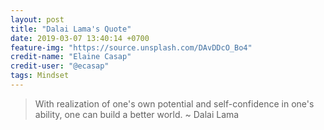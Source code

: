 ```yaml
---
layout: post
title: "Dalai Lama's Quote"
date: 2019-03-07 13:40:14 +0700
feature-img: "https://source.unsplash.com/DAvDDcO_Bo4"
credit-name: "Elaine Casap"
credit-user: "@ecasap"
tags: Mindset
---
```

> With realization of one's own potential and self-confidence in one's ability, one can build a better world. ~ Dalai Lama
